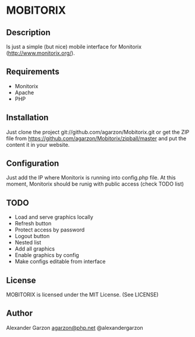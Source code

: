 MOBITORIX
===========

Description
---------------

Is just a simple (but nice) mobile interface for Monitorix (http://www.monitorix.org/).

Requirements
-------------------

 * Monitorix
 * Apache
 * PHP

Installation
--------------
Just clone the project git://github.com/agarzon/Mobitorix.git or get the ZIP file from 
https://github.com/agarzon/Mobitorix/zipball/master and put the content it in your website. 

Configuration
--------------
Just add the IP where Monitorix is running into config.php file.
At this moment, Monitorix should be runig with public access (check TODO list)

TODO
-------

* Load and serve graphics locally
* Refresh button
* Protect access by password
* Logout button
* Nested list
* Add all graphics
* Enable graphics by config
* Make configs editable from interface

License
-------

MOBITORIX is licensed under the MIT License. (See LICENSE)

Author
-------

Alexander Garzon <agarzon@php.net>
@alexandergarzon
